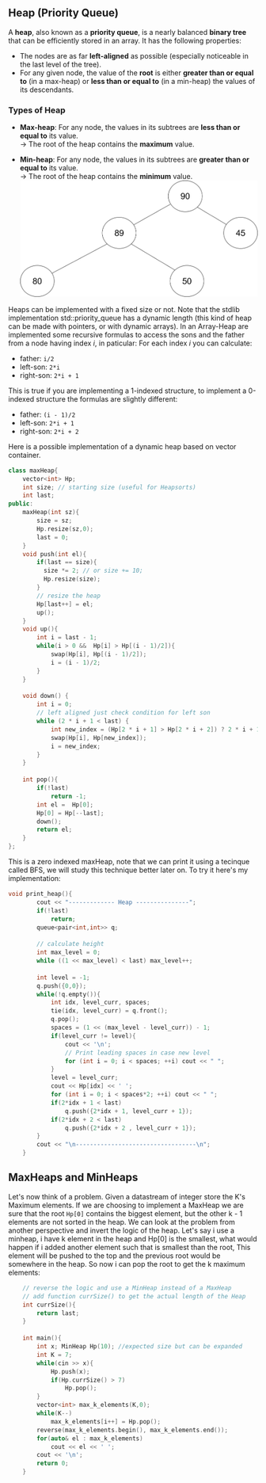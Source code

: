 ## Heap (Priority Queue)

A **heap**, also known as a **priority queue**, is a nearly balanced **binary tree** that can be efficiently stored in an array. It has the following properties:

- The nodes are as far **left-aligned** as possible (especially noticeable in the last level of the tree).
- For any given node, the value of the **root** is either **greater than or equal to** (in a max-heap) or **less than or equal to** (in a min-heap) the values of its descendants.

### Types of Heap

- **Max-heap**: For any node, the values in its subtrees are **less than or equal to** its value.  
  → The root of the heap contains the **maximum** value.

- **Min-heap**: For any node, the values in its subtrees are **greater than or equal to** its value.  
  → The root of the heap contains the **minimum** value.
![Max Heap](../Images/heap2.drawio.svg)

Heaps can be implemented with a fixed size or not. Note that the stdlib implementation std::priority_queue has a dynamic length (this kind of heap can be made with pointers, or with dynamic arrays). In an Array-Heap are implemented some recursive formulas to access the sons and the father from a node having index $i$, in paticular: For each index $i$ you can calculate:
- father: `i/2`
- left-son: `2*i`
- right-son: `2*i + 1`

  
This is true if you are implementing a 1-indexed structure, to implement a 0-indexed structure the formulas are slightly different:
- father: `(i - 1)/2`
- left-son: `2*i + 1`
- right-son: `2*i + 2`

  
Here is a possible implementation of a dynamic heap based on vector<int> container.
```cpp
class maxHeap{
    vector<int> Hp;
    int size; // starting size (useful for Heapsorts)
    int last;
public:
    maxHeap(int sz){
        size = sz;
        Hp.resize(sz,0);
        last = 0;
    }
    void push(int el){
        if(last == size){
          size *= 2; // or size += 10;
          Hp.resize(size);
        }
        // resize the heap
        Hp[last++] = el;
        up();
    }
    void up(){
        int i = last - 1;
        while(i > 0 &&  Hp[i] > Hp[(i - 1)/2]){
            swap(Hp[i], Hp[(i - 1)/2]);
            i = (i - 1)/2;
        }
    }

    void down() {
        int i = 0;
        // left aligned just check condition for left son
        while (2 * i + 1 < last) {
            int new_index = (Hp[2 * i + 1] > Hp[2 * i + 2]) ? 2 * i + 1 : 2 * i + 2;
            swap(Hp[i], Hp[new_index]);
            i = new_index;
        }
    }

    int pop(){
        if(!last)
            return -1;
        int el =  Hp[0];
        Hp[0] = Hp[--last];
        down();
        return el;
    }
};  

```
This is a zero indexed maxHeap, note that we can print it using a tecinque called BFS, we will study this technique better later on. To try it here's my implementation:
```cpp
void print_heap(){
        cout << "------------- Heap ---------------";
        if(!last)
            return;
        queue<pair<int,int>> q;

        // calculate height
        int max_level = 0;
        while ((1 << max_level) < last) max_level++;

        int level = -1;
        q.push({0,0});
        while(!q.empty()){
            int idx, level_curr, spaces;
            tie(idx, level_curr) = q.front();
            q.pop();
            spaces = (1 << (max_level - level_curr)) - 1;
            if(level_curr != level){
                cout << '\n';
                // Print leading spaces in case new level
                for (int i = 0; i < spaces; ++i) cout << " ";
            }
            level = level_curr;
            cout << Hp[idx] << ' ';
            for (int i = 0; i < spaces*2; ++i) cout << " ";
            if(2*idx + 1 < last)
                q.push({2*idx + 1, level_curr + 1});
            if(2*idx + 2 < last)
                q.push({2*idx + 2 , level_curr + 1});
        }
        cout << "\n----------------------------------\n";
    }

```
## MaxHeaps and MinHeaps
Let's now think of a problem. Given a datastream of integer store the K's Maximum elements. If we are choosing to implement a MaxHeap we are sure that the 
root `Hp[0]` contains the biggest element, but the other k - 1 elements are not sorted in the heap. We can look at the problem from another perspective and invert the logic of the heap. Let's say i use a minheap, i have k element in the heap and Hp[0] is the smallest, what would happen if i added another element such that is smallest than the root, This element will be pushed to the top and the previous root would be somewhere in the heap. So now i can pop the root to get the k maximum elements:
``` cpp
    // reverse the logic and use a MinHeap instead of a MaxHeap
    // add function currSize() to get the actual length of the Heap
    int currSize(){
        return last;
    }

    int main(){
        int x; MinHeap Hp(10); //expected size but can be expanded
        int K = 7;
        while(cin >> x){
            Hp.push(x);
            if(Hp.currSize() > 7)
                Hp.pop();     
        }
        vector<int> max_k_elements(K,0);
        while(K--)
            max_k_elements[i++] = Hp.pop();
        reverse(max_k_elements.begin(), max_k_elements.end());
        for(auto& el : max_k_elements)
            cout << el << ' ';
        cout << '\n';
        return 0;
    }




```







